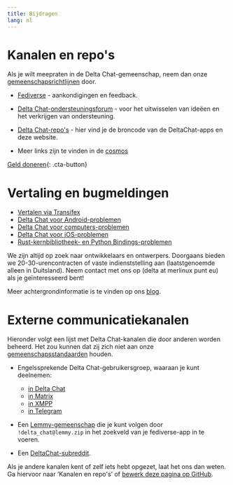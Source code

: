 ```yaml
---
title: Bijdragen
lang: nl
---
```


# Kanalen en repo's

Als je wilt meepraten in de Delta Chat-gemeenschap, neem dan onze [gemeenschapsrichtlijnen](community-standards) door.

- [Fediverse](https://chaos.social/web/@delta) - aankondigingen en feedback.

- [Delta Chat-ondersteuningsforum](https://support.delta.chat) - voor het uitwisselen van
  ideëen en het verkrijgen van ondersteuning.

- [Delta Chat-repo's](https://github.com/deltachat/) - hier vind je 
  de broncode van de DeltaChat-apps en deze website.

- Meer links zijn te vinden in de [cosmos](https://cosmos.delta.chat)

[Geld doneren](donate){: .cta-button}

# Vertaling en bugmeldingen 

- [Vertalen via Transifex](https://www.transifex.com/delta-chat/public/)
- [Delta Chat voor Android-problemen](https://github.com/deltachat/deltachat-android/issues)
- [Delta Chat voor computers-problemen](https://github.com/deltachat/deltachat-desktop/issues)
- [Delta Chat voor iOS-problemen](https://github.com/deltachat/deltachat-ios/issues)
- [Rust-kernbibliotheek- en Python Bindings-problemen](https://github.com/deltachat/deltachat-core-rust/issues)

We zijn altijd op zoek naar ontwikkelaars en ontwerpers.
Doorgaans bieden we 20-30-urencontracten of vaste indienststelling aan (laatstgenoemde alleen in Duitsland). 
Neem contact met ons op (delta at merlinux punt eu) als je geïnteresseerd bent!

Meer achtergrondinformatie is te vinden op ons [blog](https://delta.chat/en/blog).


# Externe communicatiekanalen

Hieronder volgt een lijst met Delta Chat-kanalen die door anderen worden beheerd.
Het zou kunnen dat zij zich niet aan onze [gemeenschapsstandaarden](community-standards) houden.

- Engelssprekende Delta Chat-gebruikersgroep, waaraan je kunt deelnemen:
  * [in Delta Chat](https://i.delta.chat/#6CBFF8FFD505C0FDEA20A66674F2916EA8FBEE99&a=invitebot%40nine.testrun.org&g=DC%20Community&x=y6dS91dlLLi&i=0bzEm4zAacX&s=GQQlKuqD-zH)
  * [in Matrix](https://matrix.to/#/#Delta.Chat:matrix.org)
  * [in XMPP](xmpp:deltachat-en@chat.disroot.org?join)
  * [in Telegram](https://t.me/deltachat_community)

- Een [Lemmy-gemeenschap](https://lemmy.zip/c/delta_chat)
  die je kunt volgen door `!delta_chat@lemmy.zip` 
  in het zoekveld van je fediverse-app in te voeren.

- Een [DeltaChat-subreddit](https://old.reddit.com/r/DeltaChat/).

Als je andere kanalen kent of zelf iets hebt opgezet,
laat het ons dan weten. Ga hiervoor naar ‘Kanalen en repo's’
of [bewerk deze pagina op GitHub](https://github.com/deltachat/deltachat-pages/edit/master/en/contribute.md).
